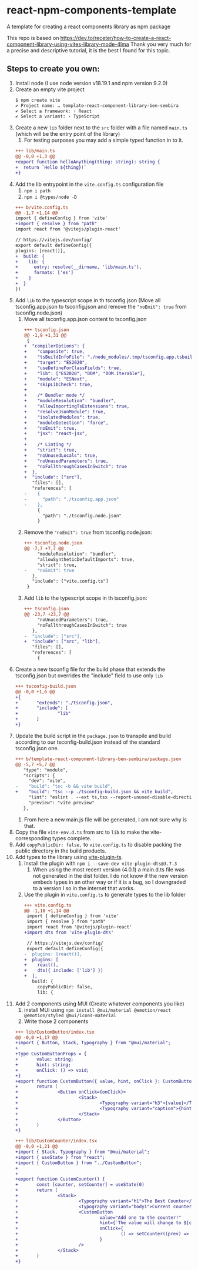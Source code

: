 # react-npm-components-template
A template for creating a react components library as npm package

This repo is based on https://dev.to/receter/how-to-create-a-react-component-library-using-vites-library-mode-4lma
Thank you very much for a precise and descriptive tutorial, it is the best I found for this topic.

## Steps to create you own:
1. Install node (I use node version v18.19.1 and npm version 9.2.0)
1. Create an empty vite project
	```bash
	$ npm create vite
	✔ Project name: … template-react-component-library-ben-sembira
	✔ Select a framework: › React
	✔ Select a variant: › TypeScript
	```
1. Create a new `lib` folder next to the `src` folder with a file named `main.ts` (which will be the entry point of the library)
	1. For testing purposes you may add a simple typed function in to it.
	```diff
	+++ lib/main.ts
	@@ -0,0 +1,3 @@
	+export function helloAnything(thing: string): string {
	+  return `Hello ${thing}!`
	+}
	```
1. Add the lib entrypoint in the `vite.config.ts` configuration file
	1. `npm i path`
	1. `npm i @types/node -D`
	```diff
	+++ b/vite.config.ts
	@@ -1,7 +1,14 @@
	import { defineConfig } from 'vite'
	+import { resolve } from "path"
	import react from '@vitejs/plugin-react'
	
	// https://vitejs.dev/config/
	export default defineConfig({
	plugins: [react()],
	+  build: {
	+    lib: {
	+      entry: resolve(__dirname, 'lib/main.ts'),
	+      formats: ['es']
	+    }
	+  }
	})
	```
1. Add `lib` to the typescript scope in th tsconfig.json (Move all tsconfig.app.json to tsconfig.json and remove the `"noEmit": true` from tsconfig.node.json)
	1. Move all tsconfig.app.json content to tsconfig.json
		```diff
		+++ tsconfig.json
		@@ -1,9 +1,31 @@
		 {
		+  "compilerOptions": {
		+    "composite": true,
		+    "tsBuildInfoFile": "./node_modules/.tmp/tsconfig.app.tsbuildinfo",
		+    "target": "ES2020",
		+    "useDefineForClassFields": true,
		+    "lib": ["ES2020", "DOM", "DOM.Iterable"],
		+    "module": "ESNext",
		+    "skipLibCheck": true,
		+
		+    /* Bundler mode */
		+    "moduleResolution": "bundler",
		+    "allowImportingTsExtensions": true,
		+    "resolveJsonModule": true,
		+    "isolatedModules": true,
		+    "moduleDetection": "force",
		+    "noEmit": true,
		+    "jsx": "react-jsx",
		+
		+    /* Linting */
		+    "strict": true,
		+    "noUnusedLocals": true,
		+    "noUnusedParameters": true,
		+    "noFallthroughCasesInSwitch": true
		+  },
		+  "include": ["src"],
		   "files": [],
		   "references": [
		-    {
		-      "path": "./tsconfig.app.json"
		-    },
		     {
		       "path": "./tsconfig.node.json"
		     }
		```
	1. Remove the `"noEmit": true` from tsconfig.node.json:
		```diff
		+++ tsconfig.node.json
		@@ -7,7 +7,7 @@
		     "moduleResolution": "bundler",
		     "allowSyntheticDefaultImports": true,
		     "strict": true,
		-    "noEmit": true
		   },
		   "include": ["vite.config.ts"]
		 }
		```
	1. Add `lib` to the typescript scope in th tsconfig.json:
		```diff
		+++ tsconfig.json
		@@ -23,7 +23,7 @@
		     "noUnusedParameters": true,
		     "noFallthroughCasesInSwitch": true
		   },
		-  "include": ["src"],
		+  "include": ["src", "lib"],
		   "files": [],
		   "references": [
		     {
		```
1. Create a new tsconfig file for the build phase that extends the tsconfig.json but overrides the "include" field to use only `lib`
	```diff
	+++ tsconfig-build.json
	@@ -0,0 +1,6 @@
	+{
	+       "extends": "./tsconfig.json",
	+       "include": [
	+               "lib"
	+       ]
	+}
	```
1. Update the build script in the `package.json` to transpile and build according to our tsconfig-build.json instead of the standard tsconfig.json one.
	```diff
	+++ b/template-react-component-library-ben-sembira/package.json
	@@ -5,7 +5,7 @@
	   "type": "module",
	   "scripts": {
	     "dev": "vite",
	-    "build": "tsc -b && vite build",
	+    "build": "tsc --p ./tsconfig-build.json && vite build",
	     "lint": "eslint . --ext ts,tsx --report-unused-disable-directives --max-warnings 0",
	     "preview": "vite preview"
	   },
	```
	1. From here a new main.js file will be generated, I am not sure why is that.
1. Copy the file `vite-env.d.ts` from src to `lib` to make the vite-corresponding types complete.
1. Add `copyPublicDir: false,` to `vite.config.ts` to disable packing the public directory in the build products.
1. Add types to the library using [vite-plugin-ts](https://github.com/qmhc/vite-plugin-dts).
	1. Install the plugin with `npm i --save-dev vite-plugin-dts@3.7.3`
		1. When using the most recent version (4.0.1) a main.d.ts file was not generated in the dist folder. I do not know if the new version embeds types in an other way or if it is a bug, so I downgraded to a version I so in the internet that works.
	1. Use the plugin in `vite.config.ts` to generate types to the lib folder
		```diff
		+++ vite.config.ts
		@@ -1,10 +1,14 @@
		 import { defineConfig } from 'vite'
		 import { resolve } from "path"
		 import react from '@vitejs/plugin-react'
		+import dts from 'vite-plugin-dts'

		 // https://vitejs.dev/config/
		 export default defineConfig({
		-  plugins: [react()],
		+  plugins: [
		+    react(),
		+    dts({ include: ['lib'] })
		+  ],
		   build: {
		     copyPublicDir: false,
		     lib: {
		```
1. Add 2 components using MUI (Create whatever components you like)
	1. install MUI using `npm install @mui/material @emotion/react @emotion/styled @mui/icons-material`
	1. Write those 2 components
	```diff
	+++ lib/CustomButton/index.tsx
	@@ -0,0 +1,17 @@
	+import { Button, Stack, Typography } from "@mui/material";
	+
	+type CustomButtonProps = {
	+       value: string;
	+       hint: string;
	+       onClick: () => void;
	+}
	+export function CustomButton({ value, hint, onClick }: CustomButtonProps) {
	+       return (
	+               <Button onClick={onClick}>
	+                       <Stack>
	+                               <Typography variant="h3">{value}</Typography>
	+                               <Typography variant="caption">{hint}</Typography>
	+                       </Stack>
	+               </Button>
	+       )
	+}

	+++ lib/CustomCounter/index.tsx
	@@ -0,0 +1,21 @@
	+import { Stack, Typography } from "@mui/material";
	+import { useState } from "react";
	+import { CustomButton } from "../CustomButton";
	+
	+
	+export function CustomCounter() {
	+       const [counter, setCounter] = useState(0)
	+       return (
	+               <Stack>
	+                       <Typography variant="h1">The Best Counter</Typography>
	+                       <Typography variant="body1">Current counter value: {counter}</Typography>
	+                       <CustomButton
	+                               value="Add one to the counter!"
	+                               hint={`The value will change to ${counter + 1}`}
	+                               onClick={
	+                                       () => setCounter((prev) => prev + 1)
	+                               }
	+                       />
	+               </Stack>
	+       )
	+}
	```

